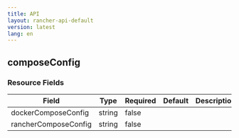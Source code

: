 ```yaml
---
title: API
layout: rancher-api-default
version: latest
lang: en
---
```


## composeConfig





### Resource Fields

Field | Type | Required | Default | Description
---|---|---|---|---
dockerComposeConfig | string | false |  | 
rancherComposeConfig | string | false |  | 

